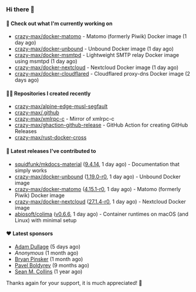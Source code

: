### Hi there 👋

#### 👷 Check out what I'm currently working on

- [crazy-max/docker-matomo](https://github.com/crazy-max/docker-matomo) - Matomo (formerly Piwik) Docker image (1 day ago)
- [crazy-max/docker-unbound](https://github.com/crazy-max/docker-unbound) - Unbound Docker image (1 day ago)
- [crazy-max/docker-msmtpd](https://github.com/crazy-max/docker-msmtpd) - Lightweight SMTP relay Docker image using msmtpd (1 day ago)
- [crazy-max/docker-nextcloud](https://github.com/crazy-max/docker-nextcloud) - Nextcloud Docker image (1 day ago)
- [crazy-max/docker-cloudflared](https://github.com/crazy-max/docker-cloudflared) - Cloudflared proxy-dns Docker image (2 days ago)

#### 👨‍💻 Repositories I created recently

- [crazy-max/alpine-edge-musl-segfault](https://github.com/crazy-max/alpine-edge-musl-segfault)
- [crazy-max/.github](https://github.com/crazy-max/.github)
- [crazy-max/xmlrpc-c](https://github.com/crazy-max/xmlrpc-c) - Mirror of xmlrpc-c
- [crazy-max/ghaction-github-release](https://github.com/crazy-max/ghaction-github-release) - GitHub Action for creating GitHub Releases
- [crazy-max/rust-docker-cross](https://github.com/crazy-max/rust-docker-cross)

#### 🚀 Latest releases I've contributed to

- [squidfunk/mkdocs-material](https://github.com/squidfunk/mkdocs-material) ([9.4.14](https://github.com/squidfunk/mkdocs-material/releases/tag/9.4.14), 1 day ago) - Documentation that simply works
- [crazy-max/docker-unbound](https://github.com/crazy-max/docker-unbound) ([1.19.0-r0](https://github.com/crazy-max/docker-unbound/releases/tag/1.19.0-r0), 1 day ago) - Unbound Docker image
- [crazy-max/docker-matomo](https://github.com/crazy-max/docker-matomo) ([4.15.1-r0](https://github.com/crazy-max/docker-matomo/releases/tag/4.15.1-r0), 1 day ago) - Matomo (formerly Piwik) Docker image
- [crazy-max/docker-nextcloud](https://github.com/crazy-max/docker-nextcloud) ([27.1.4-r0](https://github.com/crazy-max/docker-nextcloud/releases/tag/27.1.4-r0), 1 day ago) - Nextcloud Docker image
- [abiosoft/colima](https://github.com/abiosoft/colima) ([v0.6.6](https://github.com/abiosoft/colima/releases/tag/v0.6.6), 1 day ago) - Container runtimes on macOS (and Linux) with minimal setup

#### ❤️ Latest sponsors
- [Adam Dullage](https://github.com/dullage) (5 days ago)
- _Anonymous_ (1 month ago)
- [Bryan Pinsker](https://github.com/BryanPinsker) (1 month ago)
- [Pavel Boldyrev](https://github.com/bpg) (9 months ago)
- [Sean M. Collins](https://github.com/sc68cal) (1 year ago)

Thanks again for your support, it is much appreciated! 🙏
